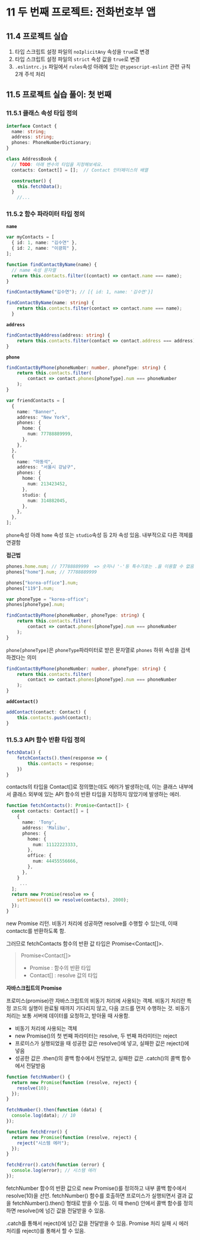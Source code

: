 # 11 두 번째 프로젝트: 전화번호부 앱

## 11.4 프로젝트 실습

1. 타입 스크립트 설정 파일의 `noIplicitAny` 속성을 `true`로 변경
2. 타입 스크립트 설정 파일의 `strict` 속성 값을 `true`로 변경
3. `.eslintrc.js` 파일에서 `rules`속성 아래에 있는 `@typescript-eslint` 관련 규칙 2개 주석 처리

## 11.5 프로젝트 실습 풀이: 첫 번째

### 11.5.1 클래스 속성 타입 정의

```typescript
interface Contact {
  name: string;
  address: string;
  phones: PhoneNumberDictionary;
}

class AddressBook {
  // TODO: 아래 변수의 타입을 지정해보세요.
  contacts: Contact[] = [];  // Contact 인터페이스의 배열

  constructor() {
    this.fetchData();
  }
    //...
```

### 11.5.2 함수 파라미터 타입 정의

**`name`**

```typescript
var myContacts = [
  { id: 1, name: "김수연" },
  { id: 2, name: "이광희" },
];
```

```typescript
function findContactByName(name) {
  // name 속성 문자열
  return this.contacts.filter((contact) => contact.name === name);
}

findContactByName("김수연"); // [{ id: 1, name: '김수연'}]
```

```typescript
findContactByName(name: string) {
    return this.contacts.filter(contact => contact.name === name);
  }
```

**`address`**

```typescript
findContactByAddress(address: string) {
	return this.contacts.filter(contact => contact.address === address);
}
```

**`phone`**

```typescript
findContactByPhone(phoneNumber: number, phoneType: string) {
	return this.contacts.filter(
  		contact => contact.phones[phoneType].num === phoneNumber
	);
}
```

```typescript
var friendContacts = [
  {
    name: "Banner",
    address: "New York",
    phones: {
      home: {
        num: 77788889999,
      },
    },
  },
  {
    name: "마동석",
    address: "서울시 강남구",
    phones: {
      home: {
        num: 213423452,
      },
      studio: {
        num: 314882045,
      },
    },
  },
];
```

`phone`속성 아래 `home` 속성 또는 `studio`속성 등 2차 속성 있음. 내부적으로 다른 객체를 연결함

**접근법**

```typescript
phones.home.num; // 77788889999  => 숫자나 '-'등 특수기호는 .을 이용할 수 없음
phones["home"].num; // 77788889999
```

```typescript
phones["korea-office"].num;
phones["119"].num;

var phoneType = "korea-office";
phones[phoneType].num;
```

```typescript
findContactByPhone(phoneNumber, phoneType: string) {
	return this.contacts.filter(
  		contact => contact.phones[phoneType].num === phoneNumber
	);
}
```

`phone[phoneType]`은 `phoneType`파라미터로 받은 문자열로 `phones` 하위 속성을 검색하겠다는 의미

```typescript
findContactByPhone(phoneNumber: number, phoneType: string) {
	return this.contacts.filter(
  		contact => contact.phones[phoneType].num === phoneNumber
	);
}
```

**`addContact()`**

```typescript
addContact(contact: Contact) {
	this.contacts.push(contact);
}
```

### 11.5.3 API 함수 반환 타입 정의

```typescript
fetchData() {
    fetchContacts().then(response => {
        this.contacts = response;
    })
}
```

contacts의 타입을 Contact[]로 정의했는데도 에러가 발생하는데, 이는 클래스 내부에서 클래스 외부에 있는 API 함수의 반환 타입을 지정하지 않았기에 발생하는 에러.

```typescript
function fetchContacts(): Promise<Contact[]> {
  const contacts: Contact[] = [
    {
      name: 'Tony',
      address: 'Malibu',
      phones: {
        home: {
          num: 11122223333,
        },
        office: {
          num: 44455556666,
        },
      },
    }
     ...
  ];
  return new Promise(resolve => {
    setTimeout(() => resolve(contacts), 2000);
  });
}

```

new Promise 리턴. 비동기 처리에 성공하면 resolve를 수행할 수 있는데, 이때 contactc를 반환하도록 함.

그러므로 fetchContacts 함수의 반환 값 타입은 Promise<Contact[]>.

> Promise<Contact[]>
>
> - Promise : 함수의 반환 타입
> - Contact[] : resolve 값의 타입

**자바스크립트의 Promise**

프로미스(promise)란 자바스크립트의 비동기 처리에 사용되는 객체. 비동기 처리란 특정 코드의 실행이 완료될 때까지 기다리지 않고, 다음 코드를 먼저 수행하는 것. 비동기 처리는 보통 서버에 데이터를 요청하고, 받아올 때 사용함.

- 비동기 처리에 사용되는 객체
- new Promise()의 첫 번째 파라미터는 resolve, 두 번째 파라미터는 reject
- 프로미스가 실행되었을 때 성공한 값은 resolve()에 넣고, 실패한 값은 reject()에 넣음
- 성공한 값은 .then()의 콜백 함수에서 전달받고, 실패한 값은 .catch()의 콜백 함수에서 전달받음

```typescript
function fetchNumber() {
  return new Promise(function (resolve, reject) {
    resolve(10);
  });
}

fetchNumber().then(function (data) {
  console.log(data); // 10
});

function fetchError() {
  return new Promise(function (resolve, reject) {
    reject("시스템 에러");
  });
}

fetchError().catch(function (error) {
  console.log(error); // 시스템 에러
});
```

fetchNumber 함수의 반환 값으로 new Promise()를 정의하고 내부 콜백 함수에서 resolve(10)을 선언. fetchNumber() 함수를 호출하면 프로미스가 실행되면서 결과 값을 fetchNumber().then() 형태로 받을 수 있음. 이 때 then() 안에서 콜백 함수를 정의하면 resolve()에 넘긴 값을 전달받을 수 있음.

.catch를 통해서 reject()에 넘긴 값을 전달받을 수 있음. Promise 처리 실패 시 에러 처리를 reject()를 통해서 할 수 있음.
